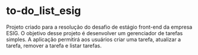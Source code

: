 # to-do_list_esig
Projeto criado para a resolução do desafio de estágio front-end da empresa ESIG. O objetivo desse projeto é desenvolver um gerenciador de tarefas simples. A aplicação permitirá aos usuários criar uma tarefa,  atualizar a tarefa, remover a tarefa e listar tarefas.

